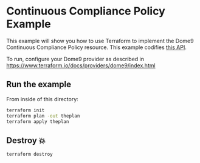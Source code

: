 # Continuous Compliance Policy Example

This example will show you how to use Terraform to implement the Dome9 Continuous Compliance Policy resource.
This example codifies [this API](https://api-v2-docs.dome9.com/#Dome9-API-ContinuousCompliancePolicy).

To run, configure your Dome9 provider as described in https://www.terraform.io/docs/providers/dome9/index.html

## Run the example

From inside of this directory:

```bash
terraform init
terraform plan -out theplan
terraform apply theplan
```

## Destroy 💥

```bash
terraform destroy
```
